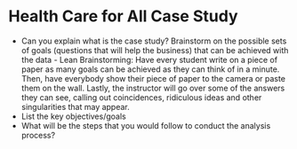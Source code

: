 # Health Care for All Case Study
- Can you explain what is the case study?
Brainstorm on the possible sets of goals (questions that will help the business) that can be achieved with the data - Lean Brainstorming: Have every student write on a piece of paper as many goals can be achieved as they can think of in a minute. Then, have everybody show their piece of paper to the camera or paste them on the wall. Lastly, the instructor will go over some of the answers they can see, calling out coincidences, ridiculous ideas and other singularities that may appear.
- List the key objectives/goals
- What will be the steps that you would follow to conduct the analysis process?
